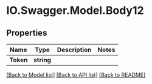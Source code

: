 # IO.Swagger.Model.Body12
## Properties

Name | Type | Description | Notes
------------ | ------------- | ------------- | -------------
**Token** | **string** |  | 

[[Back to Model list]](../README.md#documentation-for-models) [[Back to API list]](../README.md#documentation-for-api-endpoints) [[Back to README]](../README.md)

